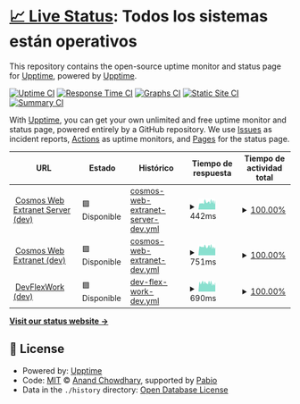 # [📈 Live Status](https://upptime.github.io/upptime): <!--live status--> **Todos los sistemas están operativos**

This repository contains the open-source uptime monitor and status page for [Upptime](https://upptime.js.org), powered by [Upptime](https://github.com/upptime/upptime).

[![Uptime CI](https://github.com/upptime/upptime2/workflows/Uptime%20CI/badge.svg)](https://github.com/upptime/upptime2/actions?query=workflow%3A%22Uptime+CI%22)
[![Response Time CI](https://github.com/upptime/upptime2/workflows/Response%20Time%20CI/badge.svg)](https://github.com/upptime/upptime2/actions?query=workflow%3A%22Response+Time+CI%22)
[![Graphs CI](https://github.com/upptime/upptime2/workflows/Graphs%20CI/badge.svg)](https://github.com/upptime/upptime2/actions?query=workflow%3A%22Graphs+CI%22)
[![Static Site CI](https://github.com/upptime/upptime2/workflows/Static%20Site%20CI/badge.svg)](https://github.com/upptime/upptime2/actions?query=workflow%3A%22Static+Site+CI%22)
[![Summary CI](https://github.com/upptime/upptime2/workflows/Summary%20CI/badge.svg)](https://github.com/upptime/upptime2/actions?query=workflow%3A%22Summary+CI%22)

With [Upptime](https://upptime.js.org), you can get your own unlimited and free uptime monitor and status page, powered entirely by a GitHub repository. We use [Issues](https://github.com/upptime/upptime/issues) as incident reports, [Actions](https://github.com/upptime/upptime2/actions) as uptime monitors, and [Pages](https://upptime.github.io/upptime) for the status page.

<!--start: status pages-->
<!-- This summary is generated by Upptime (https://github.com/upptime/upptime) -->
<!-- Do not edit this manually, your changes will be overwritten -->
<!-- prettier-ignore -->
| URL | Estado | Histórico | Tiempo de respuesta | Tiempo de actividad total |
| --- | ------ | ------- | ------------- | ------ |
| <img alt="" src="https://icons.duckduckgo.com/ip3/dev.server.extranet.cosmosweb.cloud.ico" height="13"> [Cosmos Web Extranet Server (dev)](https://dev.server.extranet.cosmosweb.cloud/api/v0/status) | 🟩 Disponible | [cosmos-web-extranet-server-dev.yml](https://github.com/israelliebana/upptime2/commits/HEAD/history/cosmos-web-extranet-server-dev.yml) | <details><summary><img alt="Gráfico de tiempos de respuesta" src="./graphs/cosmos-web-extranet-server-dev/response-time-week.png" height="20"> 442ms</summary><br><a href="https://israelliebana.github.io/upptime2/history/cosmos-web-extranet-server-dev"><img alt="Tiempo de respuesta 442" src="https://img.shields.io/endpoint?url=https%3A%2F%2Fraw.githubusercontent.com%2Fisraelliebana%2Fupptime2%2FHEAD%2Fapi%2Fcosmos-web-extranet-server-dev%2Fresponse-time.json"></a><br><a href="https://israelliebana.github.io/upptime2/history/cosmos-web-extranet-server-dev"><img alt="Tiempo de respuesta de 24 horas 494" src="https://img.shields.io/endpoint?url=https%3A%2F%2Fraw.githubusercontent.com%2Fisraelliebana%2Fupptime2%2FHEAD%2Fapi%2Fcosmos-web-extranet-server-dev%2Fresponse-time-day.json"></a><br><a href="https://israelliebana.github.io/upptime2/history/cosmos-web-extranet-server-dev"><img alt="Tiempo de respuesta de 7 días 442" src="https://img.shields.io/endpoint?url=https%3A%2F%2Fraw.githubusercontent.com%2Fisraelliebana%2Fupptime2%2FHEAD%2Fapi%2Fcosmos-web-extranet-server-dev%2Fresponse-time-week.json"></a><br><a href="https://israelliebana.github.io/upptime2/history/cosmos-web-extranet-server-dev"><img alt="Tiempo de respuesta de 30 días 442" src="https://img.shields.io/endpoint?url=https%3A%2F%2Fraw.githubusercontent.com%2Fisraelliebana%2Fupptime2%2FHEAD%2Fapi%2Fcosmos-web-extranet-server-dev%2Fresponse-time-month.json"></a><br><a href="https://israelliebana.github.io/upptime2/history/cosmos-web-extranet-server-dev"><img alt="Tiempo de respuesta de 1 año 442" src="https://img.shields.io/endpoint?url=https%3A%2F%2Fraw.githubusercontent.com%2Fisraelliebana%2Fupptime2%2FHEAD%2Fapi%2Fcosmos-web-extranet-server-dev%2Fresponse-time-year.json"></a></details> | <details><summary><a href="https://israelliebana.github.io/upptime2/history/cosmos-web-extranet-server-dev">100.00%</a></summary><a href="https://israelliebana.github.io/upptime2/history/cosmos-web-extranet-server-dev"><img alt="Tiempo de actividad total 100.00%" src="https://img.shields.io/endpoint?url=https%3A%2F%2Fraw.githubusercontent.com%2Fisraelliebana%2Fupptime2%2FHEAD%2Fapi%2Fcosmos-web-extranet-server-dev%2Fuptime.json"></a><br><a href="https://israelliebana.github.io/upptime2/history/cosmos-web-extranet-server-dev"><img alt="Tiempo de actividad durante 24 horas 100.00%" src="https://img.shields.io/endpoint?url=https%3A%2F%2Fraw.githubusercontent.com%2Fisraelliebana%2Fupptime2%2FHEAD%2Fapi%2Fcosmos-web-extranet-server-dev%2Fuptime-day.json"></a><br><a href="https://israelliebana.github.io/upptime2/history/cosmos-web-extranet-server-dev"><img alt="Tiempo de actividad durante 7 días 100.00%" src="https://img.shields.io/endpoint?url=https%3A%2F%2Fraw.githubusercontent.com%2Fisraelliebana%2Fupptime2%2FHEAD%2Fapi%2Fcosmos-web-extranet-server-dev%2Fuptime-week.json"></a><br><a href="https://israelliebana.github.io/upptime2/history/cosmos-web-extranet-server-dev"><img alt="Tiempo de actividad durante 30 días 100.00%" src="https://img.shields.io/endpoint?url=https%3A%2F%2Fraw.githubusercontent.com%2Fisraelliebana%2Fupptime2%2FHEAD%2Fapi%2Fcosmos-web-extranet-server-dev%2Fuptime-month.json"></a><br><a href="https://israelliebana.github.io/upptime2/history/cosmos-web-extranet-server-dev"><img alt="Tiempo de actividad durante 1 año 100.00%" src="https://img.shields.io/endpoint?url=https%3A%2F%2Fraw.githubusercontent.com%2Fisraelliebana%2Fupptime2%2FHEAD%2Fapi%2Fcosmos-web-extranet-server-dev%2Fuptime-year.json"></a></details>
| <img alt="" src="https://icons.duckduckgo.com/ip3/dev.extranet.cosmosweb.cloud.ico" height="13"> [Cosmos Web Extranet (dev)](https://dev.extranet.cosmosweb.cloud/health) | 🟩 Disponible | [cosmos-web-extranet-dev.yml](https://github.com/israelliebana/upptime2/commits/HEAD/history/cosmos-web-extranet-dev.yml) | <details><summary><img alt="Gráfico de tiempos de respuesta" src="./graphs/cosmos-web-extranet-dev/response-time-week.png" height="20"> 751ms</summary><br><a href="https://israelliebana.github.io/upptime2/history/cosmos-web-extranet-dev"><img alt="Tiempo de respuesta 751" src="https://img.shields.io/endpoint?url=https%3A%2F%2Fraw.githubusercontent.com%2Fisraelliebana%2Fupptime2%2FHEAD%2Fapi%2Fcosmos-web-extranet-dev%2Fresponse-time.json"></a><br><a href="https://israelliebana.github.io/upptime2/history/cosmos-web-extranet-dev"><img alt="Tiempo de respuesta de 24 horas 943" src="https://img.shields.io/endpoint?url=https%3A%2F%2Fraw.githubusercontent.com%2Fisraelliebana%2Fupptime2%2FHEAD%2Fapi%2Fcosmos-web-extranet-dev%2Fresponse-time-day.json"></a><br><a href="https://israelliebana.github.io/upptime2/history/cosmos-web-extranet-dev"><img alt="Tiempo de respuesta de 7 días 751" src="https://img.shields.io/endpoint?url=https%3A%2F%2Fraw.githubusercontent.com%2Fisraelliebana%2Fupptime2%2FHEAD%2Fapi%2Fcosmos-web-extranet-dev%2Fresponse-time-week.json"></a><br><a href="https://israelliebana.github.io/upptime2/history/cosmos-web-extranet-dev"><img alt="Tiempo de respuesta de 30 días 751" src="https://img.shields.io/endpoint?url=https%3A%2F%2Fraw.githubusercontent.com%2Fisraelliebana%2Fupptime2%2FHEAD%2Fapi%2Fcosmos-web-extranet-dev%2Fresponse-time-month.json"></a><br><a href="https://israelliebana.github.io/upptime2/history/cosmos-web-extranet-dev"><img alt="Tiempo de respuesta de 1 año 751" src="https://img.shields.io/endpoint?url=https%3A%2F%2Fraw.githubusercontent.com%2Fisraelliebana%2Fupptime2%2FHEAD%2Fapi%2Fcosmos-web-extranet-dev%2Fresponse-time-year.json"></a></details> | <details><summary><a href="https://israelliebana.github.io/upptime2/history/cosmos-web-extranet-dev">100.00%</a></summary><a href="https://israelliebana.github.io/upptime2/history/cosmos-web-extranet-dev"><img alt="Tiempo de actividad total 100.00%" src="https://img.shields.io/endpoint?url=https%3A%2F%2Fraw.githubusercontent.com%2Fisraelliebana%2Fupptime2%2FHEAD%2Fapi%2Fcosmos-web-extranet-dev%2Fuptime.json"></a><br><a href="https://israelliebana.github.io/upptime2/history/cosmos-web-extranet-dev"><img alt="Tiempo de actividad durante 24 horas 100.00%" src="https://img.shields.io/endpoint?url=https%3A%2F%2Fraw.githubusercontent.com%2Fisraelliebana%2Fupptime2%2FHEAD%2Fapi%2Fcosmos-web-extranet-dev%2Fuptime-day.json"></a><br><a href="https://israelliebana.github.io/upptime2/history/cosmos-web-extranet-dev"><img alt="Tiempo de actividad durante 7 días 100.00%" src="https://img.shields.io/endpoint?url=https%3A%2F%2Fraw.githubusercontent.com%2Fisraelliebana%2Fupptime2%2FHEAD%2Fapi%2Fcosmos-web-extranet-dev%2Fuptime-week.json"></a><br><a href="https://israelliebana.github.io/upptime2/history/cosmos-web-extranet-dev"><img alt="Tiempo de actividad durante 30 días 100.00%" src="https://img.shields.io/endpoint?url=https%3A%2F%2Fraw.githubusercontent.com%2Fisraelliebana%2Fupptime2%2FHEAD%2Fapi%2Fcosmos-web-extranet-dev%2Fuptime-month.json"></a><br><a href="https://israelliebana.github.io/upptime2/history/cosmos-web-extranet-dev"><img alt="Tiempo de actividad durante 1 año 100.00%" src="https://img.shields.io/endpoint?url=https%3A%2F%2Fraw.githubusercontent.com%2Fisraelliebana%2Fupptime2%2FHEAD%2Fapi%2Fcosmos-web-extranet-dev%2Fuptime-year.json"></a></details>
| <img alt="" src="https://icons.duckduckgo.com/ip3/dev.devflexwork.com.ico" height="13"> [DevFlexWork (dev)](https://dev.devflexwork.com/api/health) | 🟩 Disponible | [dev-flex-work-dev.yml](https://github.com/israelliebana/upptime2/commits/HEAD/history/dev-flex-work-dev.yml) | <details><summary><img alt="Gráfico de tiempos de respuesta" src="./graphs/dev-flex-work-dev/response-time-week.png" height="20"> 690ms</summary><br><a href="https://israelliebana.github.io/upptime2/history/dev-flex-work-dev"><img alt="Tiempo de respuesta 690" src="https://img.shields.io/endpoint?url=https%3A%2F%2Fraw.githubusercontent.com%2Fisraelliebana%2Fupptime2%2FHEAD%2Fapi%2Fdev-flex-work-dev%2Fresponse-time.json"></a><br><a href="https://israelliebana.github.io/upptime2/history/dev-flex-work-dev"><img alt="Tiempo de respuesta de 24 horas 1022" src="https://img.shields.io/endpoint?url=https%3A%2F%2Fraw.githubusercontent.com%2Fisraelliebana%2Fupptime2%2FHEAD%2Fapi%2Fdev-flex-work-dev%2Fresponse-time-day.json"></a><br><a href="https://israelliebana.github.io/upptime2/history/dev-flex-work-dev"><img alt="Tiempo de respuesta de 7 días 690" src="https://img.shields.io/endpoint?url=https%3A%2F%2Fraw.githubusercontent.com%2Fisraelliebana%2Fupptime2%2FHEAD%2Fapi%2Fdev-flex-work-dev%2Fresponse-time-week.json"></a><br><a href="https://israelliebana.github.io/upptime2/history/dev-flex-work-dev"><img alt="Tiempo de respuesta de 30 días 690" src="https://img.shields.io/endpoint?url=https%3A%2F%2Fraw.githubusercontent.com%2Fisraelliebana%2Fupptime2%2FHEAD%2Fapi%2Fdev-flex-work-dev%2Fresponse-time-month.json"></a><br><a href="https://israelliebana.github.io/upptime2/history/dev-flex-work-dev"><img alt="Tiempo de respuesta de 1 año 690" src="https://img.shields.io/endpoint?url=https%3A%2F%2Fraw.githubusercontent.com%2Fisraelliebana%2Fupptime2%2FHEAD%2Fapi%2Fdev-flex-work-dev%2Fresponse-time-year.json"></a></details> | <details><summary><a href="https://israelliebana.github.io/upptime2/history/dev-flex-work-dev">100.00%</a></summary><a href="https://israelliebana.github.io/upptime2/history/dev-flex-work-dev"><img alt="Tiempo de actividad total 100.00%" src="https://img.shields.io/endpoint?url=https%3A%2F%2Fraw.githubusercontent.com%2Fisraelliebana%2Fupptime2%2FHEAD%2Fapi%2Fdev-flex-work-dev%2Fuptime.json"></a><br><a href="https://israelliebana.github.io/upptime2/history/dev-flex-work-dev"><img alt="Tiempo de actividad durante 24 horas 100.00%" src="https://img.shields.io/endpoint?url=https%3A%2F%2Fraw.githubusercontent.com%2Fisraelliebana%2Fupptime2%2FHEAD%2Fapi%2Fdev-flex-work-dev%2Fuptime-day.json"></a><br><a href="https://israelliebana.github.io/upptime2/history/dev-flex-work-dev"><img alt="Tiempo de actividad durante 7 días 100.00%" src="https://img.shields.io/endpoint?url=https%3A%2F%2Fraw.githubusercontent.com%2Fisraelliebana%2Fupptime2%2FHEAD%2Fapi%2Fdev-flex-work-dev%2Fuptime-week.json"></a><br><a href="https://israelliebana.github.io/upptime2/history/dev-flex-work-dev"><img alt="Tiempo de actividad durante 30 días 100.00%" src="https://img.shields.io/endpoint?url=https%3A%2F%2Fraw.githubusercontent.com%2Fisraelliebana%2Fupptime2%2FHEAD%2Fapi%2Fdev-flex-work-dev%2Fuptime-month.json"></a><br><a href="https://israelliebana.github.io/upptime2/history/dev-flex-work-dev"><img alt="Tiempo de actividad durante 1 año 100.00%" src="https://img.shields.io/endpoint?url=https%3A%2F%2Fraw.githubusercontent.com%2Fisraelliebana%2Fupptime2%2FHEAD%2Fapi%2Fdev-flex-work-dev%2Fuptime-year.json"></a></details>

<!--end: status pages-->

[**Visit our status website →**](https://upptime.github.io/upptime)

## 📄 License

- Powered by: [Upptime](https://github.com/upptime/upptime)
- Code: [MIT](./LICENSE) © [Anand Chowdhary](https://anandchowdhary.com), supported by [Pabio](https://pabio.com)
- Data in the `./history` directory: [Open Database License](https://opendatacommons.org/licenses/odbl/1-0/)
